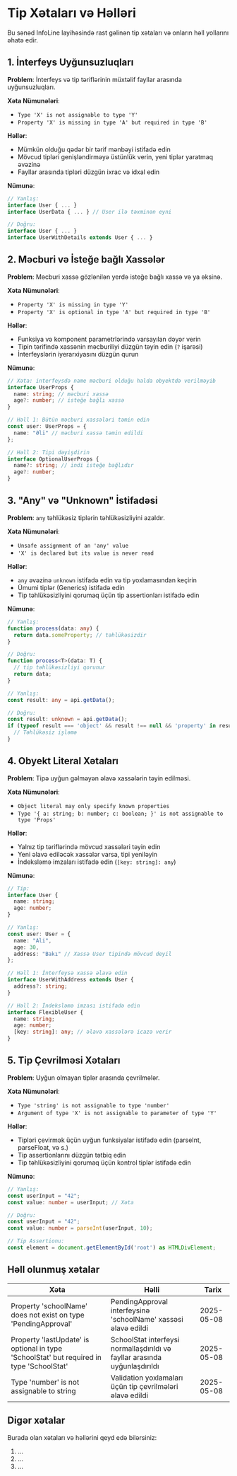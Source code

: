 
# Tip Xətaları və Həlləri

Bu sənəd InfoLine layihəsində rast gəlinən tip xətaları və onların həll yollarını əhatə edir.

## 1. İnterfeys Uyğunsuzluqları

**Problem**: İnterfeys və tip təriflərinin müxtəlif fayllar arasında uyğunsuzluqları.

**Xəta Nümunələri**:
- `Type 'X' is not assignable to type 'Y'`
- `Property 'X' is missing in type 'A' but required in type 'B'`

**Həllər**:
- Mümkün olduğu qədər bir tərif mənbəyi istifadə edin
- Mövcud tipləri genişləndirməyə üstünlük verin, yeni tiplər yaratmaq əvəzinə
- Fayllar arasında tipləri düzgün ixrac və idxal edin

**Nümunə**:
```typescript
// Yanlış:
interface User { ... }
interface UserData { ... } // User ilə təxminən eyni

// Doğru:
interface User { ... }
interface UserWithDetails extends User { ... }
```

## 2. Məcburi və İsteğe bağlı Xassələr

**Problem**: Məcburi xassə gözlənilən yerdə isteğe bağlı xassə və ya əksinə.

**Xəta Nümunələri**:
- `Property 'X' is missing in type 'Y'`
- `Property 'X' is optional in type 'A' but required in type 'B'`

**Həllər**:
- Funksiya və komponent parametrlərində varsayılan dəyər verin
- Tipin tərifində xassənin məcburiliyi düzgün təyin edin (`?` işarəsi)
- İnterfeyslərin iyerarxiyasını düzgün qurun

**Nümunə**:
```typescript
// Xəta: interfeysdə name məcburi olduğu halda obyektdə verilməyib
interface UserProps {
  name: string; // məcburi xassə
  age?: number; // isteğe bağlı xassə
}

// Həll 1: Bütün məcburi xassələri təmin edin
const user: UserProps = {
  name: "Əli" // məcburi xassə təmin edildi
};

// Həll 2: Tipi dəyişdirin
interface OptionalUserProps {
  name?: string; // indi isteğe bağlıdır
  age?: number;
}
```

## 3. "Any" və "Unknown" İstifadəsi

**Problem**: `any` təhlükəsiz tiplərin təhlükəsizliyini azaldır.

**Xəta Nümunələri**:
- `Unsafe assignment of an 'any' value`
- `'X' is declared but its value is never read`

**Həllər**:
- `any` əvəzinə `unknown` istifadə edin və tip yoxlamasından keçirin
- Ümumi tiplər (Generics) istifadə edin
- Tip təhlükəsizliyini qorumaq üçün tip assertionları istifadə edin

**Nümunə**:
```typescript
// Yanlış:
function process(data: any) { 
  return data.someProperty; // təhlükəsizdir
}

// Doğru:
function process<T>(data: T) { 
  // tip təhlükəsizliyi qorunur
  return data;
}

// Yanlış:
const result: any = api.getData();

// Doğru:
const result: unknown = api.getData();
if (typeof result === 'object' && result !== null && 'property' in result) {
  // Təhlükəsiz işləmə
}
```

## 4. Obyekt Literal Xətaları

**Problem**: Tipə uyğun gəlməyən əlavə xassələrin təyin edilməsi.

**Xəta Nümunələri**:
- `Object literal may only specify known properties`
- `Type '{ a: string; b: number; c: boolean; }' is not assignable to type 'Props'`

**Həllər**:
- Yalnız tip təriflərində mövcud xassələri təyin edin
- Yeni əlavə ediləcək xassələr varsa, tipi yeniləyin
- İndeksləmə imzaları istifadə edin (`[key: string]: any`)

**Nümunə**:
```typescript
// Tip:
interface User {
  name: string;
  age: number;
}

// Yanlış:
const user: User = {
  name: "Ali",
  age: 30,
  address: "Bakı" // Xassə User tipində mövcud deyil
};

// Həll 1: İnterfeysə xassə əlavə edin
interface UserWithAddress extends User {
  address?: string;
}

// Həll 2: İndeksləmə imzası istifadə edin
interface FlexibleUser {
  name: string;
  age: number;
  [key: string]: any; // əlavə xassələrə icazə verir
}
```

## 5. Tip Çevrilməsi Xətaları

**Problem**: Uyğun olmayan tiplər arasında çevrilmələr.

**Xəta Nümunələri**:
- `Type 'string' is not assignable to type 'number'`
- `Argument of type 'X' is not assignable to parameter of type 'Y'`

**Həllər**:
- Tipləri çevirmək üçün uyğun funksiyalar istifadə edin (parseInt, parseFloat, və s.)
- Tip assertionlarını düzgün tətbiq edin
- Tip təhlükəsizliyini qorumaq üçün kontrol tiplər istifadə edin

**Nümunə**:
```typescript
// Yanlış:
const userInput = "42";
const value: number = userInput; // Xəta

// Doğru:
const userInput = "42";
const value: number = parseInt(userInput, 10);

// Tip Assertionu:
const element = document.getElementById('root') as HTMLDivElement;
```

## Həll olunmuş xətalar

| Xəta | Həlli | Tarix |
|------|-------|-------|
| Property 'schoolName' does not exist on type 'PendingApproval' | PendingApproval interfeysinə 'schoolName' xassəsi əlavə edildi | 2025-05-08 |
| Property 'lastUpdate' is optional in type 'SchoolStat' but required in type 'SchoolStat' | SchoolStat interfeysi normallaşdırıldı və fayllar arasında uyğunlaşdırıldı | 2025-05-08 |
| Type 'number' is not assignable to string | Validation yoxlamaları üçün tip çevrilmələri əlavə edildi | 2025-05-08 |

## Digər xətalar

Burada olan xətaları və həllərini qeyd edə bilərsiniz:

1. ...
2. ...
3. ...
